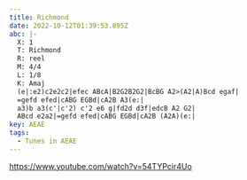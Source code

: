 ```yaml
---
title: Richmond
date: 2022-10-12T01:39:53.895Z
abc: |-
  X: 1
  T: Richmond
  R: reel
  M: 4/4
  L: 1/8
  K: Amaj
  (e|:e2)c2e2c2|efec ABcA|B2G2B2G2|BcBG A2>(A2|A)Bcd egaf|
  =gefd efed|cABG EGBd|cA2B A3(e:|
  a3)b a3(c'|c'2) c'2 e6 g|fd2d d3f|edcB A2 G2|
  ABcd e2a2|=gefd efed|cABG EGBd|cA2B (A2A)(e:| 
key: AEAE
tags:
  - Tunes in AEAE
---
```

https://www.youtube.com/watch?v=54TYPcir4Uo